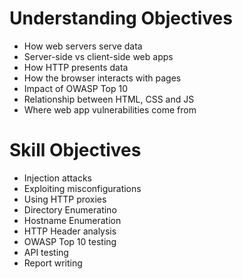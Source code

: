 # Understanding Objectives
- How web servers serve data
- Server-side vs client-side web apps
- How HTTP presents data
- How the browser interacts with pages
- Impact of OWASP Top 10
- Relationship between HTML, CSS and JS
- Where web app vulnerabilities come from

# Skill Objectives
- Injection attacks
- Exploiting misconfigurations
- Using HTTP proxies
- Directory Enumeratino
- Hostname Enumeration
- HTTP Header analysis
- OWASP Top 10 testing
- API testing
- Report writing